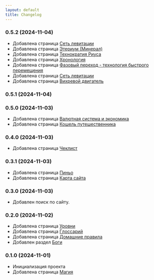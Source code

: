 ```yaml
---
layout: default
title: Changelog
---
```


### 0.5.2 (2024-11-04)
- Добавлена страница <a href="{{ '/data/glossary/levitation-network.html' | relative_url }}">Сеть левитации</a>
- Добавлена страница <a href="{{ '/data/glossary/etherium.html' | relative_url }}">Этериум (Минерал)</a>
- Добавлена страница <a href="{{ '/data/fractions/technocracy-of-rius/' | relative_url }}">Технократия Риуса</a>
- Добавлена страница <a href="{{ '/data/fractions/technocracy-of-rius/history.html' | relative_url }}">Хронология</a>
- Добавлена страница <a href="{{ '/data/glossary/phase-transition.html' | relative_url }}">Фазовый переход - технология быстрого перемещения</a>
- Добавлена страница <a href="{{ '/data/glossary/levitation-network.html' | relative_url }}">Сеть левитации</a>
- Добавлена страница <a href="{{ '/data/glossary/vortex-engine.html' | relative_url }}">Вихревой двигатель</a>
### 0.5.1 (2024-11-04)
### 0.5.0 (2024-11-03)
- Добавлена страница <a href="{{ '/data/glossary/currency.html' | relative_url }}">Валютная система и экономика</a>
- Добавлена страница <a href="{{ '/data/glossary/travelers-purse.html' | relative_url }}">Кошель путешественника</a>

### 0.4.0 (2024-11-03)
- Добавлена страница <a href="{{ '/data/checklist/' | relative_url }}">Чеклист</a>

### 0.3.1 (2024-11-03)
- Добавлена страница <a href="{{ '/data/glossary/pinio.html' | relative_url }}">Пиньо</a>
- Добавлена страница <a href="{{ '/sitemap/' | relative_url }}">Карта сайта</a>

### 0.3.0 (2024-11-03)
- Добавлен поиск по сайту.

### 0.2.0 (2024-11-02)
- Добавлена страница <a href="{{ '/data/levels/' | relative_url }}">Уровни</a>
- Добавлена страница <a href="{{ '/data/glossary/' | relative_url }}">Глоссарий</a>
- Добавлена страница <a href="{{ '/data/homebrew/' | relative_url }}">Домашние правила</a>
- Добавлен раздел <a href="{{ '/data/gods/' | relative_url }}">Боги</a>

### 0.1.0 (2024-11-01)
- Инициализация проекта
- Добавлена страница <a href="{{ '/data/magic/' | relative_url }}">Магия</a>